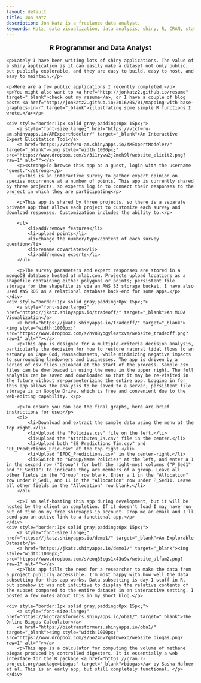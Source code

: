 ```yaml
---
layout: default
title: Jon Katz
description: Jon Katz is a freelance data analyst.
keywords: Katz, data visualization, data analysis, shiny, R, CRAN, statistics
---
```


<div>
    <div style="font-size:1.25em;font-weight:bold;text-align:center;">
        <p>R Programmer and Data Analyst</p>
    </div>

    <p>Lately I have been writing lots of shiny applications. The value of a shiny application is it can easily make a dataset not only public, but publicly explorable, and they are easy to build, easy to host, and easy to maintain.</p>
    
    <p>Here are a few public applications I recently completed.</p>
    <p>You might also want to <a href="http://jonkatz2.github.io/resume" target="_blank">check out my resume</a>, or I have a couple of blog posts <a href="http://jonkatz2.github.io/2016/05/01/mapping-with-base-graphics-in-r" target="_blank">illustrating some simple R functions I wrote.</a></p>
    
    <div style="border:1px solid gray;padding:0px 15px;">
        <a style="font-size:large;" href="https://vtcfwru-am.shinyapps.io/AMExpertModeler/" target="_blank">An Interactive Expert Elicitation Tool</a>
        <a href="https://vtcfwru-am.shinyapps.io/AMExpertModeler/" target="_blank"><img style="width:1000px;" src="https://www.dropbox.com/s/3i1ryww2j2meh9l/website_elicit2.png?raw=1" alt=""></a>
        <p><strong>To browse this app as a guest, login with the username "guest."</strong></p>
        <p>This is an interactive survey to gather expert opinion on species occurrence at a number of points. This app is currently shared by three projects, so experts log in to connect their responses to the project in which they are participating</p>
        
        <p>This app is shared by three projects, so there is a separate private app that allows each project to customize each survey and download responses. Customization includes the ability to:</p>
        
        <ul> 
            <li>add/remove features</li> 
            <li>upload points</li> 
            <li>change the number/type/content of each survey question</li> 
            <li>rename covariates</li> 
            <li>add/remove experts</li> 
        </ul>
        
        <p>The survey parameters and expert responses are stored in a mongoDB database hosted at mlab.com. Projects upload locations as a shapefile containing either polygons or points; persistent file storage for the shapefile is via an AWS S3 storage bucket. I have also used AWS RDS as a relational database back-end for some apps.</p>
    </div>
    <div style="border:1px solid gray;padding:0px 15px;">
        <a style="font-size:large;" href="https://jkatz.shinyapps.io/tradeoff/" target="_blank">An MCDA Visualization</a>
        <a href="https://jkatz.shinyapps.io/tradeoff/" target="_blank"><img style="width:1000px;" src="https://www.dropbox.com/s/hv88ybgyl4atxvm/website_tradeoff.png?raw=1" alt=""></a>
        <p>This app is designed for a multiple-criteria decision analysis, particularly the decision for how to restore natural tidal flows to an estuary on Cape Cod, Massachussets, while minimizing negative impacts to surrounding landowners and businesses. The app is driven by a series of csv files uploaded at the start of the process. Sample csv files can be downloaded in using the menu in the upper right. The full analysis can be saved and downloaded so that it may be re-visited in the future without re-parameterizing the entire app. Logging in for this app allows the analysis to be saved to a server; persistent file storage is on Google Drive, which is free and convenient due to the web-editing capability. </p>

        <p>To ensure you can see the final graphs, here are brief instructions for use:</p>
        <ol>
            <li>Download and extract the sample data using the menu at the top right.</li>
            <li>Upload the "Policies.csv" file on the left.</li>
            <li>Upload the "Attributes_JK.csv" file in the center.</li>
            <li>Upload both "EE_Predictions_Tim.csv" and "EE_Predictions_Eric.csv" at the top right.</li>
            <li>Upload "EFDC_Predictions.csv" in the center-right.</li>
            <li>Switch to "Group/Name Policies" at the left, and enter a 1 in the second row ("Group") for both the right-most columns ("P_Sed1" and "P_Sed11") to indicate they are members of a group. Leave all other fields in the "Group" row blank. Enter a 1 in the "Allocation" row under P_Sed1, and 11 in the "Allocation" row under P_Sed11. Leave all other fields in the "Allocation" row blank.</li>
        </ol>
        
        <p>I am self-hosting this app during development, but it will be hosted by the client on completion. If it doesn't load I may have run out of time on my free shinyapps.io account. Drop me an email and I'll send you an active link to a functional app.</p>
    </div>
    <div style="border:1px solid gray;padding:0px 15px;">
        <a style="font-size:large;" href="https://jkatz.shinyapps.io/demo1/" target="_blank">An Explorable Dataset</a>
        <a href="https://jkatz.shinyapps.io/demo1/" target="_blank"><img style="width:1000px;" src="https://www.dropbox.com/s/eoq35cgs1x43u9v/website_alfam2.png?raw=1" alt=""></a>
        <p>This app fills the need for a researcher to make the data from a project publicly accessible. I'm most happy with how well the data subsetting for this app works. Data subsetting is day-1 stuff in R, but somehow it was not intuitive to display the relative contents of the subset compared to the entire dataset in an interactive setting. I posted a few notes about this in my short blog.</p>
        
    <div style="border:1px solid gray;padding:0px 15px;">
        <a style="font-size:large;" href="https://biotransformers.shinyapps.io/oba1/" target="_blank">The Online Biogas Calculator</a> 
        <a href="https://biotransformers.shinyapps.io/oba1/" target="_blank"><img style="width:1000px;" src="https://www.dropbox.com/s/5o246v7qmf6wexd/website_biogas.png?raw=1" alt=""></a> 
        <p>This app is a calculator for computing the volume of methane biogas produced by controlled digesters. It is essentially a web interface for the R package <a href="https://cran.r-project.org/package=biogas" target="_blank">biogas</a> by Sasha Hafner et al. This is an early app, but still completely functional. </p>
    </div>
    
</div>
























